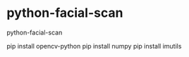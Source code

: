 # python-facial-scan
python-facial-scan



pip install opencv-python
pip install numpy
pip install imutils
